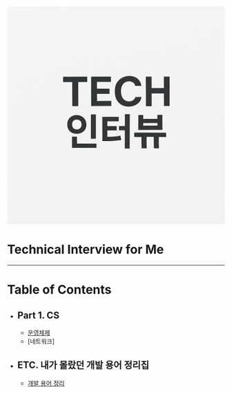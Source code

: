 <div align=center>

![](/assets/images/image.png)
</div>

# Technical Interview for Me

----
# Table of Contents
- ## Part 1. CS
  - [운영체제](https://github.com/ks12467/Interview_Question_for_Me/tree/main/OS)
  - [네트워크]
- ## ETC. 내가 몰랐던 개발 용어 정리집
  - [개발 용어 정리](https://github.com/ks12467/Interview_Question_for_Me/tree/main/Programming%20Terminology)